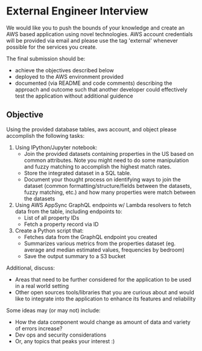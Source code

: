 # External Engineer Interview

We would like you to push the bounds of your knowledge and create an AWS based application using novel technologies. AWS account credentials will be provided via email and please use the tag 'external' whenever possible for the services you create. 

The final submission should be:

- achieve the objectives described below
- deployed to the AWS environment provided
- documented (via README and code comments) describing the approach and outcome such that another developer could effectively test the application without additional guidence

## Objective

Using the provided database tables, aws account, and object please accomplish the following tasks:

1. Using IPython/Jupyter notebook:
   - Join the provided datasets containing properties in the US based on common attributes. Note you might need to do some manipulation and fuzzy matching to accomplish the highest match rates.
   - Store the integrated dataset in a SQL table. 
   - Document your thought process on identifying ways to join the dataset (common formatting/structure/fields between the datasets, fuzzy matching, etc.) and how many properties were match between the datasets
2. Using AWS AppSync GraphQL endpoints w/ Lambda resolvers to fetch data from the table, including endpoints to:
   - List of all property IDs
   - Fetch a property record via ID
3. Create a Python script that:
   - Fetches data from the GraphQL endpoint you created
   - Summarizes various metrics from the properties dataset (eg. average and median estimated values, frequencies by bedroom)
   - Save the output summary to a S3 bucket

Additional, discuss:

- Areas that need to be further considered for the application to be used in a real world setting
- Other open sources tools/libraries that you are curious about and would like to integrate into the application to enhance its features and reliability

Some ideas may (or may not) include:

- How the data component would change as amount of data and variety of errors increase?
- Dev ops and security considerations
- Or, any topics that peaks your interest :)
